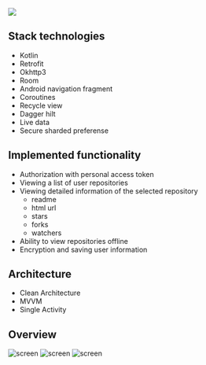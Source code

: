 ![](https://imgur.com/5NYW8fH.png)

## Stack technologies
- Kotlin
- Retrofit
- Okhttp3
- Room
- Android navigation fragment
- Coroutines
- Recycle view
- Dagger hilt
- Live data
- Secure sharded preferense

## Implemented functionality

* Аuthorization with personal access token
* Viewing a list of user repositories
* Viewing detailed information of the selected repository
    - readme
    - html url
    - stars
    - forks
    - watchers
* Ability to view repositories offline
* Encryption and saving user information

## Architecture
- Clean Architecture
- MVVM
- Single Activity

## Overview

![screen](https://i.imgur.com/TYg9Kdo.jpg?3)
![screen](https://i.imgur.com/ld9whQe.jpg?1)
![screen](https://i.imgur.com/NF1Fqv4.jpg)
